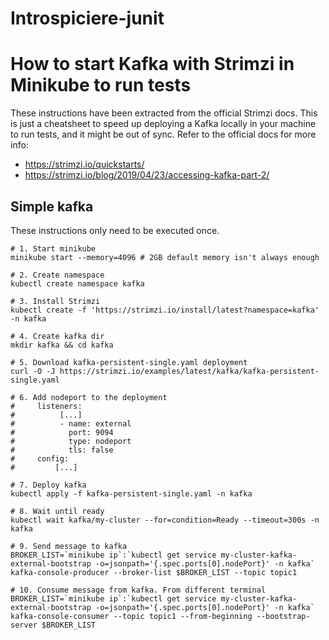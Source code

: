 # Introspiciere-junit

# How to start Kafka with Strimzi in Minikube to run tests

These instructions have been extracted from the official Strimzi docs. This is just a cheatsheet to speed up deploying
a Kafka locally in your machine to run tests, and it might be out of sync. Refer to the official docs for more info:

* https://strimzi.io/quickstarts/
* https://strimzi.io/blog/2019/04/23/accessing-kafka-part-2/

## Simple kafka

These instructions only need to be executed once.

```shell
# 1. Start minikube
minikube start --memory=4096 # 2GB default memory isn't always enough

# 2. Create namespace
kubectl create namespace kafka

# 3. Install Strimzi
kubectl create -f 'https://strimzi.io/install/latest?namespace=kafka' -n kafka

# 4. Create kafka dir
mkdir kafka && cd kafka

# 5. Download kafka-persistent-single.yaml deployment
curl -O -J https://strimzi.io/examples/latest/kafka/kafka-persistent-single.yaml

# 6. Add nodeport to the deployment
#     listeners:
#          [...]
#          - name: external
#            port: 9094
#            type: nodeport
#            tls: false
#     config:
#         [...]

# 7. Deploy kafka
kubectl apply -f kafka-persistent-single.yaml -n kafka 

# 8. Wait until ready
kubectl wait kafka/my-cluster --for=condition=Ready --timeout=300s -n kafka 

# 9. Send message to kafka
BROKER_LIST=`minikube ip`:`kubectl get service my-cluster-kafka-external-bootstrap -o=jsonpath='{.spec.ports[0].nodePort}' -n kafka`
kafka-console-producer --broker-list $BROKER_LIST --topic topic1

# 10. Consume message from kafka. From different terminal
BROKER_LIST=`minikube ip`:`kubectl get service my-cluster-kafka-external-bootstrap -o=jsonpath='{.spec.ports[0].nodePort}' -n kafka`
kafka-console-consumer --topic topic1 --from-beginning --bootstrap-server $BROKER_LIST
```
